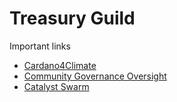 # Treasury Guild

Important links

- [Cardano4Climate](https://github.com/treasuryguild/Cardano4Climate)
- [Community Governance Oversight](https://github.com/treasuryguild/Community-Governance-Oversight)
- [Catalyst Swarm](https://github.com/treasuryguild/Catalyst-Swarm)

